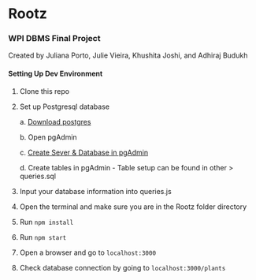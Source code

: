 # Rootz

### WPI DBMS Final Project

Created by Juliana Porto, Julie Vieira, Khushita Joshi, and Adhiraj Budukh

#### Setting Up Dev Environment

1. Clone this repo
2. Set up Postgresql database

   a. [Download postgres](https://www.postgresql.org/download/)
   
   b. Open pgAdmin
   
   c. [Create Sever & Database in pgAdmin](https://www.youtube.com/watch?v=oWsAYx2R9RI)
   
   d. Create tables in pgAdmin - Table setup can be found in other > queries.sql
4. Input your database information into queries.js
5. Open the terminal and make sure you are in the Rootz folder directory
6. Run `npm install`
7. Run `npm start`
8. Open a browser and go to `localhost:3000`
9. Check database connection by going to `localhost:3000/plants`
